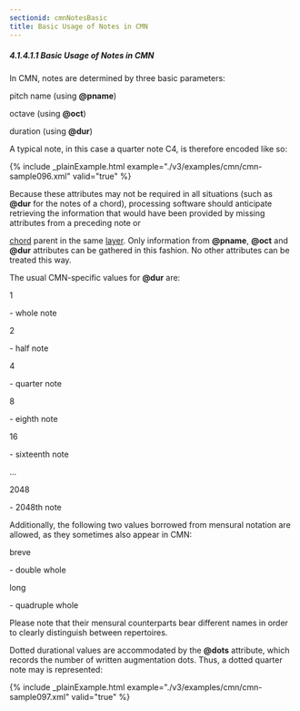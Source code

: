 ```yaml
---
sectionid: cmnNotesBasic
title: Basic Usage of Notes in CMN
---
```



<h5 id="cmnNotesBasic">
   <span class="headingNumber">4.1.4.1.1</span>
   <span class="head">Basic Usage of Notes in CMN</span>
</h5>
In CMN, notes are determined by three basic parameters:


<span class="list">
   
   <span class="item">pitch name (using **@pname**)</span>
   
   <span class="item">octave (using **@oct**)</span>
   
   <span class="item">duration (using **@dur**)</span>
   
</span>
A typical note, in this case a quarter note C4, is therefore encoded like so:


{% include _plainExample.html example="./v3/examples/cmn/cmn-sample096.xml" valid="true" %}

Because these attributes may not be required in all situations (such as **@dur**
for the notes of a chord), processing software should anticipate retrieving the
information that would have been provided by missing attributes from a preceding note
or

<a class="link_odd_elementSpec" href="/v3/elements/chord">chord</a> parent in the same 
<a class="link_odd_elementSpec" href="/v3/elements/layer">layer</a>. Only
information from **@pname**, **@oct** and **@dur** attributes can be
gathered in this fashion. No other attributes can be treated this way.


The usual CMN-specific values for **@dur** are:


<span class="list">
   
   <span class="label">1</span>
   
   <span class="item"> - whole note</span>
   
   <span class="label">2</span>
   
   <span class="item"> - half note</span>
   
   <span class="label">4</span>
   
   <span class="item"> - quarter note</span>
   
   <span class="label">8</span>
   
   <span class="item"> - eighth note</span>
   
   <span class="label">16</span>
   
   <span class="item"> - sixteenth note</span>
   
   <span class="label">…</span>
   
   <span class="item"></span>
   
   <span class="label">2048</span>
   
   <span class="item"> - 2048th note</span>
   
</span>
Additionally, the following two values borrowed from mensural notation are allowed,
as
they sometimes also appear in CMN:


<span class="list">
   
   <span class="label">breve</span>
   
   <span class="item"> - double whole</span>
   
   <span class="label">long</span>
   
   <span class="item"> - quadruple whole</span>
   
</span>
Please note that their mensural counterparts bear different names in order to clearly
distinguish between repertoires.

Dotted durational values are accommodated by the **@dots** attribute, which
records the number of written augmentation dots. Thus, a dotted quarter note may is
represented:


{% include _plainExample.html example="./v3/examples/cmn/cmn-sample097.xml" valid="true" %}

